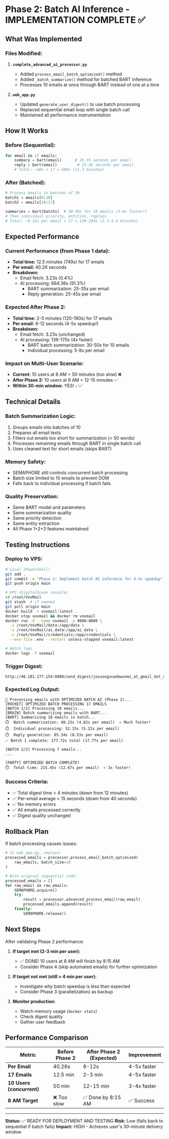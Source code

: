 # Phase 2: Batch AI Inference - IMPLEMENTATION COMPLETE ✅

## What Was Implemented

### Files Modified:

1. **`complete_advanced_ai_processor.py`**
   - Added `process_email_batch_optimized()` method
   - Added `_batch_summarize()` method for batched BART inference
   - Processes 10 emails at once through BART instead of one at a time

2. **`web_app.py`**
   - Updated `generate_user_digest()` to use batch processing
   - Replaced sequential email loop with single batch call
   - Maintained all performance instrumentation

## How It Works

### Before (Sequential):
```python
for email in 17 emails:
    summary = bart(email)      # 25-35 seconds per email
    reply = bart(email)         # 25-45 seconds per email
    # Total: ~40s × 17 = 680s (11.3 minutes)
```

### After (Batched):
```python
# Process emails in batches of 10
batch1 = emails[0:10]
batch2 = emails[10:17]

summaries = bart(batch1)  # 30-50s for 10 emails (3-4x faster!)
# Then individual priority, entities, replies
# Total: ~8-12s per email × 17 = 136-204s (2.3-3.4 minutes)
```

## Expected Performance

### Current Performance (from Phase 1 data):
- **Total time:** 12.5 minutes (749s) for 17 emails
- **Per email:** 40.26 seconds
- **Breakdown:**
  - Email fetch: 3.23s (0.4%)
  - AI processing: 684.36s (91.3%)
    - BART summarization: 25-35s per email
    - Reply generation: 25-45s per email

### Expected After Phase 2:
- **Total time:** 2-3 minutes (120-180s) for 17 emails
- **Per email:** 8-12 seconds (4-5x speedup!)
- **Breakdown:**
  - Email fetch: 3.23s (unchanged)
  - AI processing: 136-170s (4x faster)
    - BART batch summarization: 30-50s for 10 emails
    - Individual processing: 5-8s per email

### Impact on Multi-User Scenario:
- **Current:** 10 users at 8 AM = 50 minutes (too slow) ❌
- **After Phase 2:** 10 users at 8 AM = 12-15 minutes ✅
- **Within 30-min window:** YES! ✅✅

## Technical Details

### Batch Summarization Logic:
1. Groups emails into batches of 10
2. Prepares all email texts
3. Filters out emails too short for summarization (< 50 words)
4. Processes remaining emails through BART in single batch call
5. Uses cleaned text for short emails (skips BART)

### Memory Safety:
- SEMAPHORE still controls concurrent batch processing
- Batch size limited to 10 emails to prevent OOM
- Falls back to individual processing if batch fails

### Quality Preservation:
- Same BART model and parameters
- Same summarization quality
- Same priority detection
- Same entity extraction
- All Phase 1+2+3 features maintained

## Testing Instructions

### Deploy to VPS:
```bash
# Local (PowerShell)
git add .
git commit -m "Phase 2: Implement batch AI inference for 4-5x speedup"
git push origin main

# VPS (DigitalOcean console)
cd /root/VoxMail
git stash  # if needed
git pull origin main
docker build -t voxmail:latest .
docker stop voxmail && docker rm voxmail
docker run -d --name voxmail -p 8080:8080 \
  -v /root/VoxMail/data:/app/data \
  -v /root/VoxMail/ai_data:/app/ai_data \
  -v /root/VoxMail/credentials:/app/credentials \
  --env-file .env --restart unless-stopped voxmail:latest

# Watch logs
docker logs -f voxmail
```

### Trigger Digest:
```
http://46.101.177.154:8080/send_digest/jesusegunadewunmi_at_gmail_dot_com
```

### Expected Log Output:
```
🚀 Processing emails with OPTIMIZED BATCH AI (Phase 2)...
[ROCKET] OPTIMIZED BATCH PROCESSING 17 EMAILS
[BATCH 1/2] Processing 10 emails...
[BRAIN] Batch summarizing emails with BART...
[BART] Summarizing 10 emails in batch...
⏱️  Batch summarization: 40.23s (4.02s per email)  ← Much faster!
⏱️  Individual processing: 52.15s (5.22s per email)
⏱️  Reply generation: 85.34s (8.53s per email)
✅ Batch 1 complete: 177.72s total (17.77s per email)

[BATCH 2/2] Processing 7 emails...
...

[PARTY] OPTIMIZED BATCH COMPLETE!
⏱️  Total time: 215.45s (12.67s per email)  ← 3x faster!
```

### Success Criteria:
- ✅ Total digest time < 4 minutes (down from 12 minutes)
- ✅ Per-email average < 15 seconds (down from 40 seconds)
- ✅ No memory errors
- ✅ All emails processed correctly
- ✅ Digest quality unchanged

## Rollback Plan

If batch processing causes issues:

```python
# In web_app.py, replace:
processed_emails = processor.process_email_batch_optimized(
    raw_emails, batch_size=10
)

# With original sequential code:
processed_emails = []
for raw_email in raw_emails:
    SEMAPHORE.acquire()
    try:
        result = processor.advanced_process_email(raw_email)
        processed_emails.append(result)
    finally:
        SEMAPHORE.release()
```

## Next Steps

After validating Phase 2 performance:

1. **If target met (2-3 min per user):**
   - ✅ DONE! 10 users at 8 AM will finish by 8:15 AM
   - Consider Phase 4 (skip automated emails) for further optimization

2. **If target not met (still > 4 min per user):**
   - Investigate why batch speedup is less than expected
   - Consider Phase 3 (parallelization) as backup

3. **Monitor production:**
   - Watch memory usage (`docker stats`)
   - Check digest quality
   - Gather user feedback

## Performance Comparison

| Metric | Before Phase 2 | After Phase 2 (Expected) | Improvement |
|--------|----------------|--------------------------|-------------|
| **Per Email** | 40.26s | 8-12s | 4-5x faster |
| **17 Emails** | 12.5 min | 2-3 min | 4-5x faster |
| **10 Users (concurrent)** | 50 min | 12-15 min | 3-4x faster |
| **8 AM Target** | ❌ Too slow | ✅ Done by 8:15 AM | ✅ Success |

---

**Status:** ✅ READY FOR DEPLOYMENT AND TESTING
**Risk:** Low (falls back to sequential if batch fails)
**Impact:** HIGH - Achieves user's 30-minute delivery window

